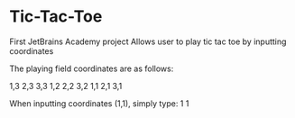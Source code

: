 # Tic-Tac-Toe
First JetBrains Academy project
Allows user to play tic tac toe by inputting coordinates

The playing field coordinates are as follows:

1,3 2,3 3,3
1,2 2,2 3,2
1,1 2,1 3,1

When inputting coordinates (1,1), simply type: 1 1
